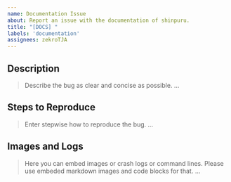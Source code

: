 ```yaml
---
name: Documentation Issue
about: Report an issue with the documentation of shinpuru.
title: "[DOCS] "
labels: 'documentation'
assignees: zekroTJA
---
```


## Description
> Describe the bug as clear and concise as possible.
...

## Steps to Reproduce
> Enter stepwise how to reproduce the bug.
...

## Images and Logs
> Here you can embed images or crash logs or command lines.
> Please use embeded markdown images and code blocks for that.
...